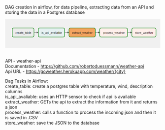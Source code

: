 DAG creation in airflow, for data pipeline, extracting data from an API and storing the data in a Postgres database

<p align="center">
  <img src="airflow_pipeline.png"/>
  <br><br>
</p>

API - weather-api 
<br>
Documentation - https://github.com/robertoduessmann/weather-api
<br>
Api URL - https://goweather.herokuapp.com/weather/{city}

Dag Tasks in Airflow:
<br>
create_table: create a postgres table with temperature, wind, description columns
<br>
is_api_avaliable: uses an HTTP sensor to check if api is available
<br>
extract_weather: GETs the api to extract the information from it and returns a json
<br>
process_weather: calls a function to process the incoming json and then it is saved in .CSV
<br>
store_weather: save the JSON to the database